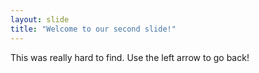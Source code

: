 ```yaml
---
layout: slide
title: "Welcome to our second slide!"
---
```

This was really hard to find.
Use the left arrow to go back!
